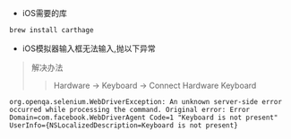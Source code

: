- iOS需要的库
```bash
brew install carthage
```

- iOS模拟器输入框无法输入,抛以下异常
>解决办法
>> Hardware -> Keyboard -> Connect Hardware Keyboard
```
org.openqa.selenium.WebDriverException: An unknown server-side error occurred while processing the command. Original error: Error Domain=com.facebook.WebDriverAgent Code=1 "Keyboard is not present" UserInfo={NSLocalizedDescription=Keyboard is not present}
```
